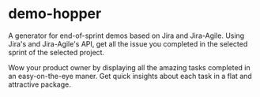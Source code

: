 demo-hopper
===========

A generator for end-of-sprint demos based on Jira and Jira-Agile. Using Jira's and Jira-Agile's API, get all the issue you completed in the selected sprint of the selected project.

Wow your product owner by displaying all the amazing tasks completed in an easy-on-the-eye maner. Get quick insights about each task in a flat and attractive package.
